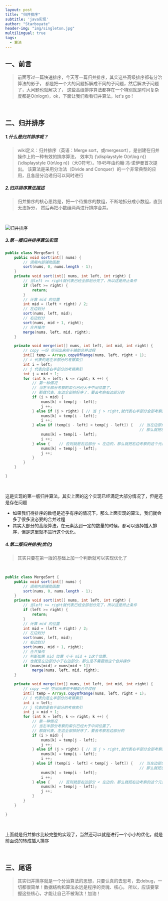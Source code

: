 ```yaml
---
layout: post
title: "归并排序"
subtitle: 'java实现'
author: "Starboyate"
header-img: "img/singleton.jpg"
multilingual: true
tags:
  - 算法
---
```


## 一、前言

> 前面写过一篇快速排序，今天写一篇归并排序，其实这些高级排序都有分治算法的影子，
都是把一个大的问题拆解成不同的子问题，然后解决子问题了，大问题也就解决了，
这些高级排序算法都存在一个特别就是时间复杂度都是O(nlogn)，ok，下面让我们看看归并算法，let's go !

<br/>

## 二、归并排序
##### 1.什么是归并排序呢？
> wiki定义：归并排序（英语：Merge sort，或mergesort），是创建在归并操作上的一种有效的排序算法，
效率为 {\displaystyle O(n\log n)} {\displaystyle O(n\log n)}（大O符号）。1945年由约翰·冯·诺伊曼首次提出。
该算法是采用分治法（Divide and Conquer）的一个非常典型的应用，且各层分治递归可以同时进行

##### 2.归并排序算法描述
> 归并排序的核心思路是，把一个待排序的数组，不断地拆分成小数组，直到无法拆分，
然后再把小数组两两进行排序合并。


<br/>

![归并排序](https://user-gold-cdn.xitu.io/2018/11/21/16733b1a9c74ce50?imageslim)

##### 3.第一版归并排序算法实现
```java
public class MergeSort {
    public void sort(int[] nums) {
        // 调用内部辅助函数
        sort(nums, 0, nums.length - 1);
    }
    private void sort(int[] nums, int left, int right) {
        // 当left >= right就代表已经全部划分完了，所以这是终止条件
        if (left >= right) {
            return;
        }
        // 计算 mid 的位置
        int mid = (left + right) / 2;
        // 左边划分
        sort(nums, left, mid);
        // 右边划分
        sort(nums, mid + 1, right);
        // 合并操作
        merge(nums, left, mid, right);
    }

    private void merge(int[] nums, int left, int mid, int right) {
        // copy 一份 空间出来用于辅助合并过程
        int[] temp = Arrays.copyOfRange(nums, left, right + 1);
        // i 代表的是左半部分的考察索引
        int i = left;
        // j 代表的是右半部分的考察索引
        int j = mid + 1;
        for (int k = left; k <= right; k ++) {
            // 第一种情况
            // 当左半部分考察的索引已经大于中间位置了，
            // 那就代表，左边全部排好序了，要去考察右边部分的
            if (i > mid) {
                nums[k] = temp[j - left];
                j ++;
            } else if (j > right) { // 当 j > right,就代表右半部分全部考察完了，要考察左边部分了
                nums[k] = temp[i - left];
                i ++;
            } else if (temp[i - left] < temp[j - left]) {   // 当左边部分 < 右边部分，
                                                            // 那么就把左边考察的这个元素放回数组，然后维护左边部分的索引
                nums[k] = temp[i - left];
                i ++;
            } else {    // 否则就是右边部分 < 左边的，那么就把右边考察的这个元素放回数组，然后维护右边部分的索引
                nums[k] = temp[j - left];
                j ++;
            }
        }
    }

}

```

<br/>

这是实现的第一版归并算法，其实上面的这个实现已经满足大部分情况了，但是还是存在问题
- 如果我们待排序的数组是近乎有序的情况下，那么上面实现的算法，我们就会多了很多没必要的合并过程
- 其实大部分的高级算法，在元素达到一定的数量的时候，都可以选择插入排序，但是这里就不进行这个优化。



##### 4.第二版归并排序(优化)

> 其实只要在第一版的基础上加一个判断就可以实现优化了

<br/>


```java
public class MergeSort {
    public void sort(int[] nums) {
        // 调用内部辅助函数
        sort(nums, 0, nums.length - 1);
    }
    private void sort(int[] nums, int left, int right) {
        // 当left >= right就代表已经全部划分完了，所以这是终止条件
        if (left >= right) {
            return;
        }
        // 计算 mid 的位置
        int mid = (left + right) / 2;
        // 左边划分
        sort(nums, left, mid);
        // 右边划分
        sort(nums, mid + 1, right);
        // 合并操作
        // 判断如果 mid 位置 小于 mid + 1这个位置，
        // 也就是左边部分小于右边部分，那么是不需要做这个合并操作
        if (nums[mid] > nums[mid + 1])
            merge(nums, left, mid, right);
    }

    private void merge(int[] nums, int left, int mid, int right) {
        // copy 一份 空间出来用于辅助合并过程
        int[] temp = Arrays.copyOfRange(nums, left, right + 1);
        // i 代表的是左半部分的考察索引
        int i = left;
        // j 代表的是右半部分的考察索引
        int j = mid + 1;
        for (int k = left; k <= right; k ++) {
            // 第一种情况
            // 当左半部分考察的索引已经大于中间位置了，
            // 那就代表，左边全部排好序了，要去考察右边部分的
            if (i > mid) {
                nums[k] = temp[j - left];
                j ++;
            } else if (j > right) { // 当 j > right,就代表右半部分全部考察完了，要考察左边部分了
                nums[k] = temp[i - left];
                i ++;
            } else if (temp[i - left] < temp[j - left]) {   // 当左边部分 < 右边部分，
                                                            // 那么就把左边考察的这个元素放回数组，然后维护左边部分的索引
                nums[k] = temp[i - left];
                i ++;
            } else {    // 否则就是右边部分 < 左边的，那么就把右边考察的这个元素放回数组，然后维护右边部分的索引
                nums[k] = temp[j - left];
                j ++;
            }
        }
    }

}
```

<br/>

上面就是归并排序比较完整的实现了，当然还可以就是进行一个小小的优化，就是前面说的转成插入排序

<br/>


## 三、尾语

> 其实归并排序就是一个分治算法的思想，只要认真的去思考，去debug，一切都很简单！数据结构和算法永远是程序的灵魂、核心。
所以，应该要掌握这些核心，才能让自己不被淘汰！加油！
